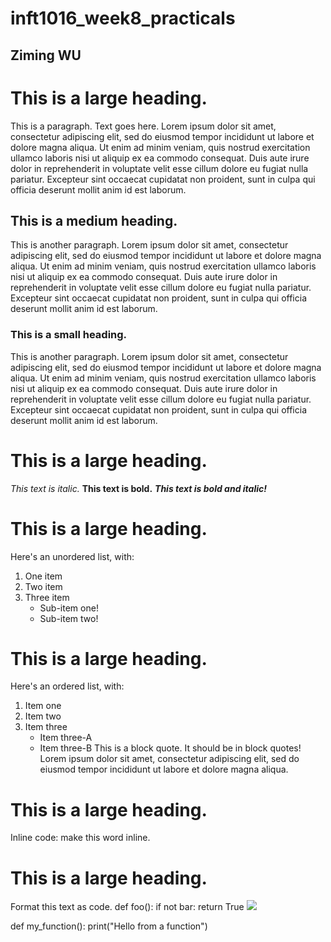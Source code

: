 # inft1016_week8_practicals

## Ziming WU
# This is a large heading. 
This is a paragraph. Text goes here. Lorem ipsum dolor sit amet, consectetur adipiscing elit, sed do eiusmod tempor incididunt ut labore et dolore magna aliqua. Ut enim ad minim veniam, quis nostrud exercitation ullamco laboris nisi ut aliquip ex ea commodo consequat. Duis aute irure dolor in reprehenderit in voluptate velit esse cillum dolore eu fugiat nulla pariatur. Excepteur sint occaecat cupidatat non proident, sunt in culpa qui officia deserunt mollit anim id est laborum.
## This is a medium heading. 
This is another paragraph. Lorem ipsum dolor sit amet, consectetur adipiscing elit, sed do eiusmod tempor incididunt ut labore et dolore magna aliqua. Ut enim ad minim veniam, quis nostrud exercitation ullamco laboris nisi ut aliquip ex ea commodo consequat. Duis aute irure dolor in reprehenderit in voluptate velit esse cillum dolore eu fugiat nulla pariatur. Excepteur sint occaecat cupidatat non proident, sunt in culpa qui officia deserunt mollit anim id est laborum.
### This is a small heading. 
This is another paragraph. Lorem ipsum dolor sit amet, consectetur adipiscing elit, sed do eiusmod tempor incididunt ut labore et dolore magna aliqua. Ut enim ad minim veniam, quis nostrud exercitation ullamco laboris nisi ut aliquip ex ea commodo consequat. Duis aute irure dolor in reprehenderit in voluptate velit esse cillum dolore eu fugiat nulla pariatur. Excepteur sint occaecat cupidatat non proident, sunt in culpa qui officia deserunt mollit anim id est laborum.
# This is a large heading. 
_This text is italic._
**This text is bold.**
_**This text is bold and italic!**_
# This is a large heading.

Here's an unordered list, with:
1. One item
2. Two item
3. Three item
    - Sub-item one!
    - Sub-item two!
# This is a large heading. 
Here's an ordered list, with:
1. Item one
2. Item two
3. Item three
    - Item three-A
    - Item three-B
This is a block quote. It should be in block quotes! Lorem ipsum dolor sit amet, consectetur adipiscing elit, sed do eiusmod tempor incididunt ut labore et dolore magna aliqua.
# This is a large heading. 
Inline code: make this word inline. 
# This is a large heading. 
Format this text as code. 
def foo():
    if not bar:
        return True
![]( https://images.pexels.com/photos/1108099/pexels-photo-1108099.jpeg?auto=compress&cs=tinysrgb&w=1260&h=750&dpr=1.)

def my_function():
  print("Hello from a function")
